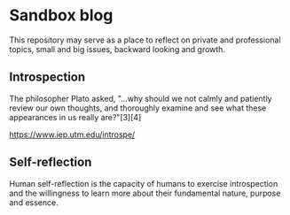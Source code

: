 # Sandbox blog
This repository may serve as a place to reflect on private and professional topics, small and big issues, backward looking and growth.


## Introspection

The philosopher Plato asked, "…why should we not calmly and patiently review our own thoughts, and thoroughly examine and see what these appearances in us really are?"[3][4] 

https://www.iep.utm.edu/introspe/

## Self-reflection
Human self-reflection is the capacity of humans to exercise introspection and the willingness to learn more about their fundamental nature, purpose and essence.

